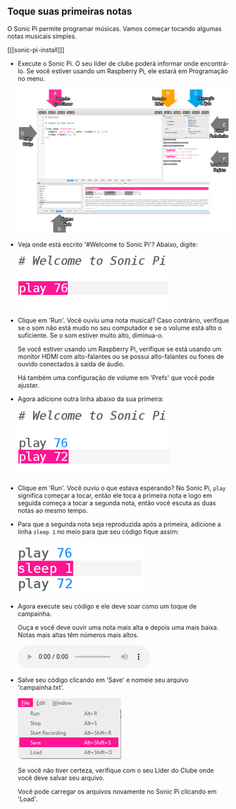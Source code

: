 ## Toque suas primeiras notas

O Sonic Pi permite programar músicas. Vamos começar tocando algumas notas musicais simples.

[[[sonic-pi-install]]]

+ Execute o Sonic Pi. O seu líder de clube poderá informar onde encontrá-lo. Se você estiver usando um Raspberry Pi, ele estará em Programação no menu.
    
    ![captura de tela](images/tune-GUI.png)

+ Veja onde está escrito '#Welcome to Sonic Pi'? Abaixo, digite:
    
    ![captura de tela](images/tune-play.png)

+ Clique em 'Run'. Você ouviu uma nota musical? Caso contrário, verifique se o som não está mudo no seu computador e se o volume está alto o suficiente. Se o som estiver muito alto, diminua-o.
    
    Se você estiver usando um Raspberry Pi, verifique se está usando um monitor HDMI com alto-falantes ou se possui alto-falantes ou fones de ouvido conectados à saída de áudio.
    
    Há também uma configuração de volume em 'Prefs' que você pode ajustar.

+ Agora adicione outra linha abaixo da sua primeira:
    
    ![captura de tela](images/tune-play2.png)

+ Clique em 'Run'. Você ouviu o que estava esperando? No Sonic Pi, `play` significa começar a tocar, então ele toca a primeira nota e logo em seguida começa a tocar a segunda nota, então você escuta as duas notas ao mesmo tempo.

+ Para que a segunda nota seja reproduzida após a primeira, adicione a linha `sleep 1` no meio para que seu código fique assim:
    
    ![captura de tela](images/tune-sleep.png)

+ Agora execute seu código e ele deve soar como um toque de campainha.
    
    Ouça e você deve ouvir uma nota mais alta e depois uma mais baixa. Notas mais altas têm números mais altos.
    
    <div id="audio-preview" class="pdf-hidden">
    <audio controls preload> 
      <source src="resources/doorbell-1.mp3" type="audio/mpeg"> 
    Seu navegador não suporta o elemento de <code>áudio</code>. 
    </audio>
    </div>
+ Salve seu código clicando em 'Save' e nomeie seu arquivo 'campainha.txt'.
    
    ![captura de tela](images/tune-save.png)
    
    Se você não tiver certeza, verifique com o seu Líder do Clube onde você deve salvar seu arquivo.
    
    Você pode carregar os arquivos novamente no Sonic Pi clicando em 'Load'.